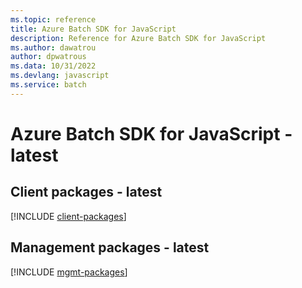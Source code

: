 ```yaml
---
ms.topic: reference
title: Azure Batch SDK for JavaScript
description: Reference for Azure Batch SDK for JavaScript
ms.author: dawatrou
author: dpwatrous
ms.data: 10/31/2022
ms.devlang: javascript
ms.service: batch
---
```

# Azure Batch SDK for JavaScript - latest

## Client packages - latest
[!INCLUDE [client-packages](batch-client-index.md)]
## Management packages - latest
[!INCLUDE [mgmt-packages](batch-mgmt-index.md)]